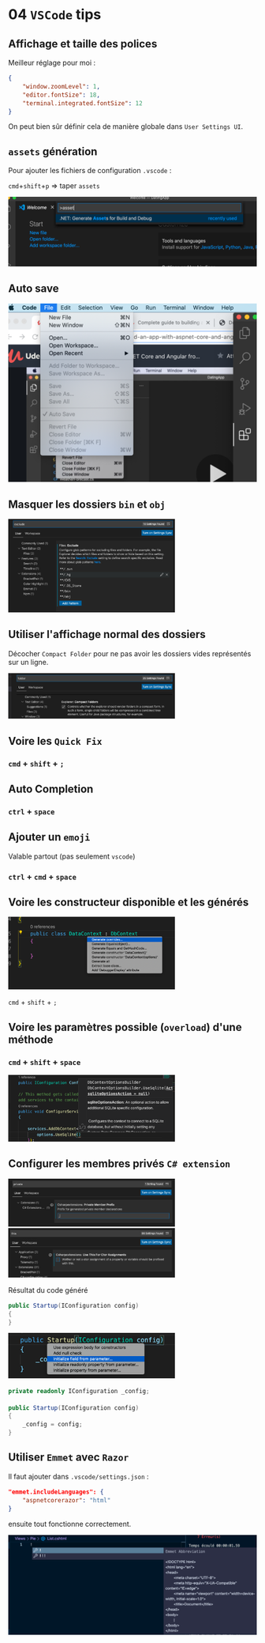 # 04 `VSCode` tips



## Affichage et taille des polices

Meilleur réglage pour moi :

```json
{
    "window.zoomLevel": 1,
    "editor.fontSize": 18,
    "terminal.integrated.fontSize": 12
}
```

On peut bien sûr définir cela de manière globale dans `User Settings UI`.



## `assets` génération

Pour ajouter les fichiers de configuration `.vscode` :

`cmd`+`shift`+`p` => taper `assets`

<img src="assets/vscode-1.png" style="zoom:50%;" />

## Auto save

<img src="assets/vscode-2.png" style="zoom:50%;" />

## Masquer les dossiers `bin` et `obj`

<img src="assets/vscode-3.png" alt="Screenshot 2020-11-03 at 11.03.53" style="zoom:33%;" />

## Utiliser l'affichage normal des dossiers 

Décocher `Compact Folder` pour ne pas avoir les dossiers vides représentés sur un ligne.

<img src="assets/vscode-4.png" alt="Screenshot 2020-11-03 at 11.09.24" style="zoom:33%;" />



## Voire les `Quick Fix`

### `cmd` + `shift` + `;`



## Auto Completion

### `ctrl` + `space`



## Ajouter un `emoji`

Valable partout (pas seulement `vscode`)

### `ctrl` + `cmd` + `space`

## Voire les constructeur disponible et les générés

<img src="assets/vscode-5.png" alt="Screenshot 2020-11-03 at 16.05.35" style="zoom:33%;" />

`cmd` + `shift` + `;`

## Voire les paramètres possible (`overload`) d'une méthode

### `cmd` + `shift` + `space`

<img src="assets/vscode-6.png" alt="Screenshot 2020-11-03 at 16.16.19" style="zoom:33%;" />

## Configurer les membres privés `C# extension`

<img src="assets/vscode-7.png" alt="Screenshot 2020-11-03 at 16.52.37" style="zoom:33%;" />

<img src="assets/vscode-8.png" alt="Screenshot 2020-11-03 at 16.53.08" style="zoom:33%;" />

Résultat du code généré

```csharp
public Startup(IConfiguration config)
{
}
```

<img src="assets/vscode-9.png" alt="Screenshot 2020-11-03 at 16.55.58" style="zoom:33%;" />

```csharp
private readonly IConfiguration _config;

public Startup(IConfiguration config)
{
    _config = config;
}
```



## Utiliser `Emmet` avec `Razor`

Il faut ajouter dans `.vscode/settings.json` :

```json
"emmet.includeLanguages": {
    "aspnetcorerazor": "html"
}
```

ensuite tout fonctionne correctement.

<img src="assets/emmet-with-razor.png" alt="emmet-with-razor" style="zoom:67%;" />

